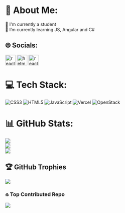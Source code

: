 # 💫 About Me:
🔭 I'm currently a student<br>🌱 I’m currently learning JS, Angular and C# <br>


## 🌐 Socials:
<a href="https://twitter.com/beninenjamin" target="_blank"><img src="https://static.dezeen.com/uploads/2023/07/x-logo-twitter-elon-musk_dezeen_2364_col_0-1.jpg" alt="react-ui-kit.com" height="33" width="33"/></a>
<a href="https://www.linkedin.com/in/beniamin-atudoroae-64634326a/" ><img src="https://www.vectorlogo.zone/logos/linkedin/linkedin-tile.svg" alt="hetmann" height="33" width="33" /></a>
<a href="https://www.instagram.com/beni_atd/" target="_blank"><img src="https://www.vectorlogo.zone/logos/instagram/instagram-icon.svg" alt="react-ui-kit.com" height="33" width="33" /></a>

# 💻 Tech Stack:
![CSS3](https://img.shields.io/badge/css3-%231572B6.svg?style=for-the-badge&logo=css3&logoColor=white) ![HTML5](https://img.shields.io/badge/html5-%23E34F26.svg?style=for-the-badge&logo=html5&logoColor=white) ![JavaScript](https://img.shields.io/badge/javascript-%23323330.svg?style=for-the-badge&logo=javascript&logoColor=%23F7DF1E) ![Vercel](https://img.shields.io/badge/vercel-%23000000.svg?style=for-the-badge&logo=vercel&logoColor=white) ![OpenStack](https://img.shields.io/badge/Openstack-%23f01742.svg?style=for-the-badge&logo=openstack&logoColor=white)
# 📊 GitHub Stats:
![](https://github-readme-stats.vercel.app/api?username=ATDBeni&theme=dark&hide_border=false&include_all_commits=false&count_private=false)<br/>
![](https://github-readme-streak-stats.herokuapp.com/?user=ATDBeni&theme=dark&hide_border=false)<br/>
![](https://github-readme-stats.vercel.app/api/top-langs/?username=ATDBeni&theme=dark&hide_border=false&include_all_commits=false&count_private=false&layout=compact)

## 🏆 GitHub Trophies
![](https://github-profile-trophy.vercel.app/?username=ATDBeni&theme=radical&no-frame=false&no-bg=true&margin-w=4)


### 🔝 Top Contributed Repo
![](https://github-contributor-stats.vercel.app/api?username=ATDBeni&limit=5&theme=dark&combine_all_yearly_contributions=true)

